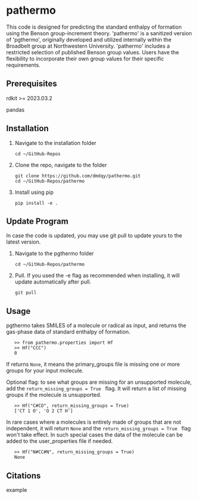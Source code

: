 # pathermo
This code is designed for predicting the standard enthalpy of formation using the Benson group-increment theory. 'pathermo' is a sanitized version of 'pgthermo', originally developed and utilized internally within the Broadbelt group at Northwestern University. 'pathermo' includes a restricted selection of published Benson group values. Users have the flexibility to incorporate their own group values for their specific requirements.




## Prerequisites 

rdkit >= 2023.03.2

pandas



## Installation 
1. Navigate to the installation folder
   ```
   cd ~/GitHub-Repos
   ```
2. Clone the repo, navigate to the folder
   ```
   git clone https://github.com/dmdqy/pathermo.git
   cd ~/GitHub-Repos/pathermo
   ```
3. Install using pip
   ```
   pip install -e .
   ```

## Update Program
In case the code is updated, you may use git pull to update yours to the latest version.

1. Navigate to the pgthermo folder
   ```   
   cd ~/GitHub-Repos/pathermo
   ```
2. Pull. If you used the -e flag as recommended when installing, it will update automatically after pull.
   ```
   git pull
   ```



## Usage
pgthermo takes SMILES of a molecule or radical as input, and returns the gas-phase data of standard enthalpy of formation.
```
   >> from pathermo.properties import Hf
   >> Hf("CCC")
   0
```
If returns ```None```, it means the primary_groups file is missing one or more groups for your input molecule.


Optional flag: to see what groups are missing for an unsupported molecule, add the ```return_missing_groups = True ``` flag. It will return a list of missing groups if the molecule is unsupported.
```
   >> Hf("C#CO", return_missing_groups = True)
   ['CT 1 O', 'O 2 CT H']
```

In rare cases where a molecules is entirely made of groups that are not independent, it will return ```None``` and the ```return_missing_groups = True ``` flag won't take effect. In such special cases the data of the molecule can be added to the user_properties file if needed.
```
   >> Hf("N#CC#N", return_missing_groups = True)
   None
```


## Citations
example
